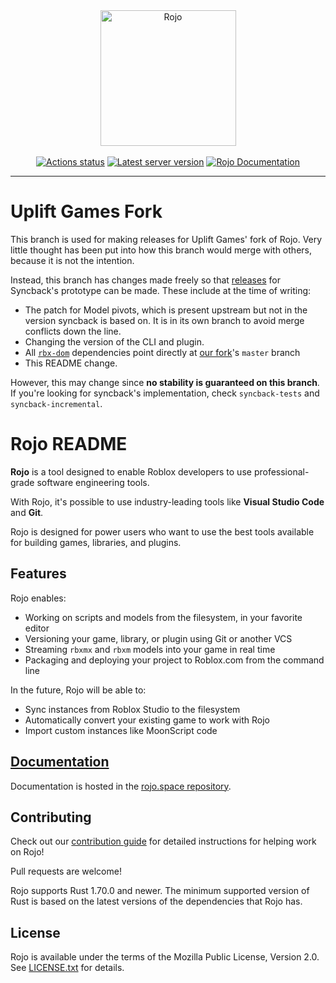 <div align="center">
    <a href="https://rojo.space"><img src="assets/logo-512.png" alt="Rojo" height="217" /></a>
</div>

<div>&nbsp;</div>

<div align="center">
    <a href="https://github.com/rojo-rbx/rojo/actions"><img src="https://github.com/rojo-rbx/rojo/workflows/CI/badge.svg" alt="Actions status" /></a>
    <a href="https://crates.io/crates/rojo"><img src="https://img.shields.io/crates/v/rojo.svg?label=latest%20release" alt="Latest server version" /></a>
    <a href="https://rojo.space/docs"><img src="https://img.shields.io/badge/docs-website-brightgreen.svg" alt="Rojo Documentation" /></a>
</div>

<hr />

# Uplift Games Fork

This branch is used for making releases for Uplift Games' fork of Rojo. Very little thought has been put into how this branch would merge with others, because it is not the intention.

Instead, this branch has changes made freely so that [releases](https://github.com/UpliftGames/rojo/releases) for Syncback's prototype can be made. These include at the time of writing:

- The patch for Model pivots, which is present upstream but not in the version syncback is based on. It is in its own branch to avoid merge conflicts down the line.
- Changing the version of the CLI and plugin.
- All [`rbx-dom`](https://github.com/rojo-rbx/rbx-dom/) dependencies point directly at [our fork](https://github.com/UpliftGames/rbx-dom/tree/master)'s `master` branch
- This README change.

However, this may change since **no stability is guaranteed on this branch**. If you're looking for syncback's implementation, check `syncback-tests` and `syncback-incremental`.

# Rojo README

**Rojo** is a tool designed to enable Roblox developers to use professional-grade software engineering tools.

With Rojo, it's possible to use industry-leading tools like **Visual Studio Code** and **Git**.

Rojo is designed for power users who want to use the best tools available for building games, libraries, and plugins.

## Features
Rojo enables:

* Working on scripts and models from the filesystem, in your favorite editor
* Versioning your game, library, or plugin using Git or another VCS
* Streaming `rbxmx` and `rbxm` models into your game in real time
* Packaging and deploying your project to Roblox.com from the command line

In the future, Rojo will be able to:

* Sync instances from Roblox Studio to the filesystem
* Automatically convert your existing game to work with Rojo
* Import custom instances like MoonScript code

## [Documentation](https://rojo.space/docs)
Documentation is hosted in the [rojo.space repository](https://github.com/rojo-rbx/rojo.space).

## Contributing
Check out our [contribution guide](CONTRIBUTING.md) for detailed instructions for helping work on Rojo!

Pull requests are welcome!

Rojo supports Rust 1.70.0 and newer. The minimum supported version of Rust is based on the latest versions of the dependencies that Rojo has.

## License
Rojo is available under the terms of the Mozilla Public License, Version 2.0. See [LICENSE.txt](LICENSE.txt) for details.